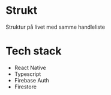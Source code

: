 # Strukt
Struktur på livet med samme handleliste


# Tech stack
- React Native
- Typescript
- Firebase Auth
- Firestore

